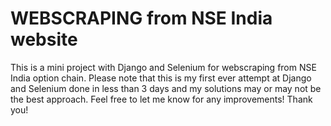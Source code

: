 
# WEBSCRAPING from NSE India website

This is a mini project with Django and Selenium for webscraping from NSE India option chain. 
Please note that this is my first ever attempt at Django and Selenium done in less than 3 days and my solutions may or may not be the best approach. Feel free to let me know for any improvements!
Thank you!
